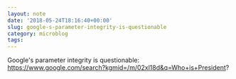 ```yaml
---
layout: note
date: '2018-05-24T18:16:40+00:00'
slug: google-s-parameter-integrity-is-questionable
category: microblog
tags:
---
```

Google's parameter integrity is questionable: https://www.google.com/search?kgmid=/m/02xl18d&q=Who+is+President?


